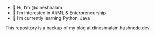 - 👋 Hi, I’m @dineshnalam
- 👀 I’m interested in AI/ML & Enterpreneurship 
- 🌱 I’m currently learning Python, Java

This repository is a backup of my blog at dineshnalam.hashnode.dev
<!---
dineshnalam/dineshnalam is a ✨ special ✨ repository because its `README.md` (this file) appears on your GitHub profile.
You can click the Preview link to take a look at your changes.
--->
